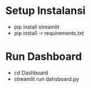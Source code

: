 # Setup Instalansi
- pip install streamlit
- pip install -r requirements.txt

# Run Dashboard
- cd Dashboard
- streamlit run dahsboard.py
